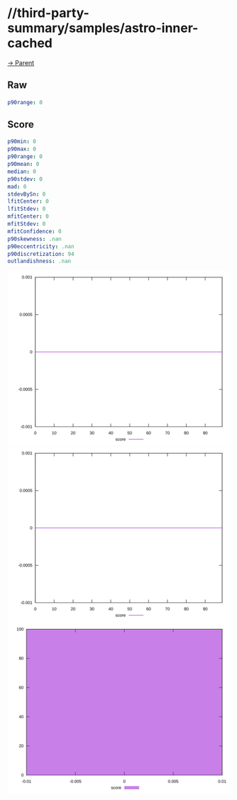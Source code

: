 
# //third-party-summary/samples/astro-inner-cached

[→ Parent](../..)


## Raw


```yaml
p90range: 0

```


## Score


```yaml
p90min: 0
p90max: 0
p90range: 0
p90mean: 0
median: 0
p90stdev: 0
mad: 0
stdevBySn: 0
lfitCenter: 0
lfitStdev: 0
mfitCenter: 0
mfitStdev: 0
mfitConfidence: 0
p90skewness: .nan
p90eccentricity: .nan
p90discretization: 94
outlandishness: .nan

```

![PLOT: score-values](./score/values.svg)![PLOT: score-sorted](./score/sorted.svg)![PLOT: score-histogram](./score/histogram.svg)